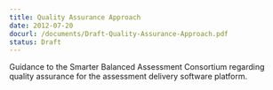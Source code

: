 ```yaml
---
title: Quality Assurance Approach
date: 2012-07-20
docurl: /documents/Draft-Quality-Assurance-Approach.pdf
status: Draft
---
```

Guidance to the Smarter Balanced Assessment Consortium regarding quality assurance for the assessment delivery software platform.

